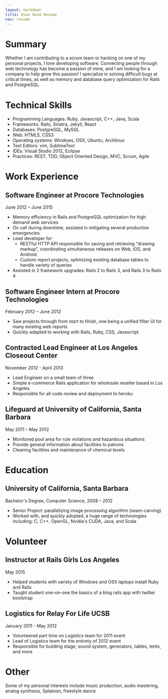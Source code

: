 ```yaml
---
layout: markdown
title: Evan Goad Resume 
nav: resume
---
```


# Summary 

Whether I am contributing to a scrum team or hacking on one of my personal
projects, I love developing software. Connecting people through web technology
has become a passion of mine, and I am looking for a company to help grow this
passion! I specialize in solving difficult bugs at critical times, as well as
memory and database query optimization for Rails and PostgreSQL. 

# Technical Skills 

- Programming Languages: Ruby, Javascript, C++, Java, Scala
- Frameworks: Rails, Sinatra, Jekyll, React
- Databases: PostgreSQL, MySQL
- Web: HTML5, CSS3
- Operating systems: Windows, OSX, Ubuntu, Archlinux
- Text Editors: vim, SublimeText
- IDEs: Visual Studio 2012, Eclipse
- Practices: REST, TDD, Object Oriented Design, MVC, Scrum, Agile

# Work Experience

## Software Engineer at Procore Technologies

June 2012 – June 2015

- Memory efficiency in Rails and PostgreSQL optimization for high demand web
  services
- On call during downtime, assisted in mitigating several production emergencies
- Lead developer for
  - RESTful HTTP API responsible for saving and retrieving "drawing markup",
    coordinating simultaneous releases on Web, iOS, and Android.
  - Custom report projects, optimizing existing database tables to handle
    variety of queries
- Assisted in 2 framework upgrades: Rails 2 to Rails 3, and Rails 3 to Rails 4 

## Software Engineer Intern at Procore Technologies

February 2012 – June 2012

- Saw projects through from start to finish, one being a unified filter UI for
  many existing web reports
- Quickly adapted to working with Rails, Ruby, CSS, Javascript

## Contracted Lead Engineer at Los Angeles Closeout Center

November 2012 - April 2013

- Lead Engineer on a small team of three
- Simple e-commerce Rails application for wholesale reseller based in Los
  Angeles
- Responsible for all code review and deployment to heroku 

## Lifeguard at University of California, Santa Barbara

May 2011 – May 2012

- Monitored pool area for rule violations and hazardous situations
- Provide general information about facilities to patrons 
- Cleaning facilities and maintenance of chemical levels

# Education

## University of California, Santa Barbara

Bachelor's Degree, Computer Science, 2008 – 2012

- Senior Project: parallelizing image processing algorithm (seam-carving)
- Worked with, and quickly adopted, a huge range of technologies including: C,
  C++, OpenGL, Nvidia's CUDA, Java, and Scala

# Volunteer

## Instructor at Rails Girls Los Angeles

May 2015

- Helped students with variety of Windows and OSX laptops install Ruby and Rails
- Taught student one-on-one the basics of a blog rails app with twitter
  bootstrap

## Logistics for Relay For Life UCSB

January 2011 - May 2012

- Volunteered part time on Logistics team for 2011 event
- Lead of Logistics team for the entirety of 2012 event
- Responsible for building stage, sound system, generators, tables, tents, and
  more

# Other

Some of my personal interests include music production, audio mastering, analog
synthesis, Splatoon, freestyle dance
